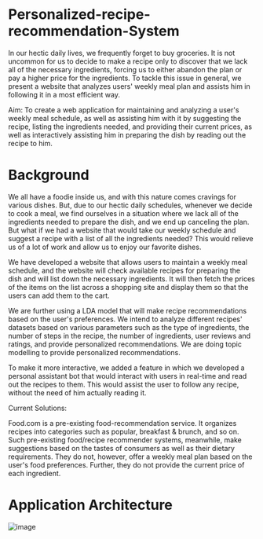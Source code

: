 # Personalized-recipe-recommendation-System

In our hectic daily lives, we frequently forget to buy groceries. It is not uncommon for us to
decide to make a recipe only to discover that we lack all of the necessary ingredients, forcing us
to either abandon the plan or pay a higher price for the ingredients. To tackle this issue in
general, we present a website that analyzes users' weekly meal plan and assists him in following
it in a most efficient way.

Aim: To create a web application for maintaining and analyzing a user's weekly meal schedule,
as well as assisting him with it by suggesting the recipe, listing the ingredients needed, and
providing their current prices, as well as interactively assisting him in preparing the dish by
reading out the recipe to him.

# Background

We all have a foodie inside us, and with this nature comes cravings for various dishes. But, due
to our hectic daily schedules, whenever we decide to cook a meal, we find ourselves in a
situation where we lack all of the ingredients needed to prepare the dish, and we end up
canceling the plan. But what if we had a website that would take our weekly schedule and
suggest a recipe with a list of all the ingredients needed? This would relieve us of a lot of work
and allow us to enjoy our favorite dishes.

We have developed a website that allows users to maintain a weekly meal schedule, and the
website will check available recipes for preparing the dish and will list down the necessary
ingredients. It will then fetch the prices of the items on the list across a shopping site and
display them so that the users can add them to the cart.

We are further using a LDA model that will make recipe recommendations based on the user's
preferences. We intend to analyze different recipes' datasets based on various parameters such
as the type of ingredients, the number of steps in the recipe, the number of ingredients, user
reviews and ratings, and provide personalized recommendations. We are doing topic modelling
to provide personalized recommendations.

To make it more interactive, we added a feature in which we developed a personal assistant bot
that would interact with users in real-time and read out the recipes to them. This would assist
the user to follow any recipe, without the need of him actually reading it.

Current Solutions:

Food.com is a pre-existing food-recommendation service. It organizes recipes into categories
such as popular, breakfast & brunch, and so on. Such pre-existing food/recipe recommender
systems, meanwhile, make suggestions based on the tastes of consumers as well as their dietary
requirements. They do not, however, offer a weekly meal plan based on the user's food
preferences. Further, they do not provide the current price of each ingredient.

# Application Architecture

![image](https://user-images.githubusercontent.com/85038944/126919028-ab7d4e5a-af02-4a5d-9570-c05c4c76d478.png)



